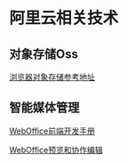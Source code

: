 # 阿里云相关技术

## 对象存储Oss

[浏览器对象存储参考地址](https://help.aliyun.com/document_detail/64040.html?spm=a2c4g.64040.0.0.436b123emXTlh3)



## 智能媒体管理

[WebOffice前端开发手册](https://help.aliyun.com/document_detail/468065.html?spm=a2c4g.468066.0.0.424f5381OZzAaM)

[WebOffice预览和协作编辑](https://help.aliyun.com/document_detail/609319.html?spm=a2c4g.609319.0.0.1fd83e06Umxfib)
